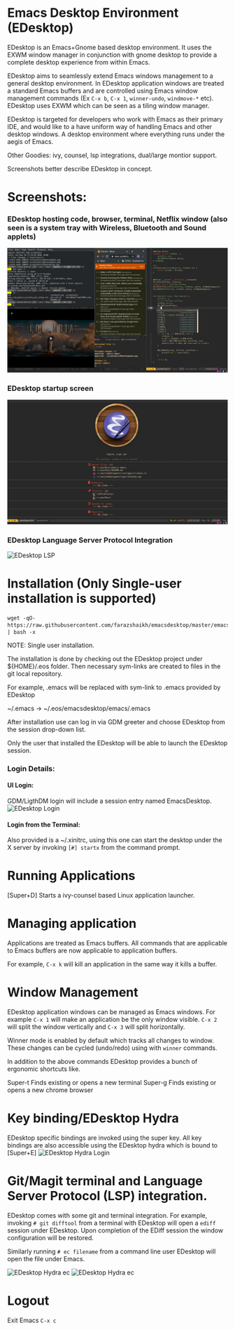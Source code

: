 Emacs Desktop Environment (EDesktop)
====

EDesktop is an Emacs+Gnome based desktop environment.  It uses the EXWM
window manager in conjunction with gnome desktop to provide a complete
desktop experience from within Emacs.

EDesktop aims to seamlessly extend Emacs windows management to a
general desktop environment.  In EDesktop application windows are
treated a standard Emacs buffers and are controlled using Emacs window
management commands (Ex `C-x b`, `C-x 1`, `winner-undo`, `windmove-*`
etc). EDesktop uses EXWM which can be seen as a tiling window manager.

EDesktop is targeted for developers who work with Emacs as their
primary IDE, and would like to a have uniform way of handling Emacs
and other desktop windows.  A desktop environment where everything
runs under the aegis of Emacs.

Other Goodies: ivy, counsel, lsp integrations, dual/large montior support.

Screenshots better describe EDesktop in concept.

# Screenshots:

### EDesktop hosting code, browser, terminal, Netflix window (also seen is a system tray with Wireless, Bluetooth and Sound applets)
![EDesktop Screenshot](https://github.com/farazshaikh/Misc/blob/master/screenshots/EDesktop.jpg)

### EDesktop startup screen
![EDesktop Screenshot](https://github.com/farazshaikh/Misc/blob/master/screenshots/EDesktopdash.jpg)

### EDesktop Language Server Protocol Integration
![EDesktop LSP](https://github.com/farazshaikh/emacsdesktop/blob/master/screenshots/EDesktoplsp.jpg)

# Installation (Only Single-user installation is supported)
```
wget -qO- https://raw.githubusercontent.com/farazshaikh/emacsdesktop/master/emacs/installexwm.sh | bash -x
```

NOTE: Single user installation.

The installation is done by checking out the EDesktop project under
${HOME}/.eos folder. Then necessary sym-links are created to files in
the git local repository.

For example, .emacs will be replaced with sym-link to .emacs provided by
EDesktop

~/.emacs -> ~/.eos/emacsdesktop/emacs/.emacs

After installation use can log in via GDM greeter and choose EDesktop
from the session drop-down list.

Only the user that installed the EDesktop will be able to launch the
EDesktop session.

### Login Details:
#### UI Login:

GDM/LigthDM login will include a session entry named EmacsDesktop.
![EDesktop Login](https://github.com/farazshaikh/emacsdesktop/blob/master/screenshots/EDesktoplogin.jpg)

#### Login from the Terminal:
Also provided is a ~/.xinitrc, using this one can start the desktop
under the X server by invoking `[#] startx` from the command prompt.

# Running Applications
  [Super+D] Starts a ivy-counsel based Linux application launcher.

# Managing application

  Applications are treated as Emacs buffers. All commands that are
applicable to Emacs buffers are now applicable to application buffers.

For example, `C-x k` will kill an application in the same way it kills a
buffer.

# Window Management

  EDesktop application windows can be managed as Emacs windows. For
  example `C-x 1` will make an application be the only window
  visible. `C-x 2` will split the window vertically and `C-x 3` will
  split horizontally.

  Winner mode is enabled by default which tracks all changes to
  window. These changes can be cycled (undo/redo) using with `winner`
  commands.

  In addition to the above commands EDesktop provides a bunch of ergonomic shortcuts like.

  Super-t  Finds existing or opens a new terminal
  Super-g  Finds existing or opens a new chrome browser

# Key binding/EDesktop Hydra

  EDesktop specific bindings are invoked using the super key. All key
  bindings are also accessible using the EDesktop hydra which is bound to [Super+E]
![EDesktop Hydra Login](https://github.com/farazshaikh/emacsdesktop/blob/master/screenshots/EDesktophydra.jpg)

# Git/Magit terminal and Language Server Protocol (LSP) integration.

  EDesktop comes with some git and terminal integration. For example,
invoking `# git difftool` from a terminal with EDesktop will open a
`ediff` session under EDesktop.  Upon completion of the EDiff session
the window configuration will be restored.

 Similarly running `# ec filename` from a command line user EDesktop
 will open the file under Emacs.

![EDesktop Hydra ec](https://github.com/farazshaikh/emacsdesktop/blob/master/screenshots/EDesktopec.jpg)
![EDesktop Hydra ec](https://github.com/farazshaikh/emacsdesktop/blob/master/screenshots/EDesktopdiff.jpg)

# Logout
  Exit Emacs `C-x c`

<!-- LocalWords: EDesktop -->
